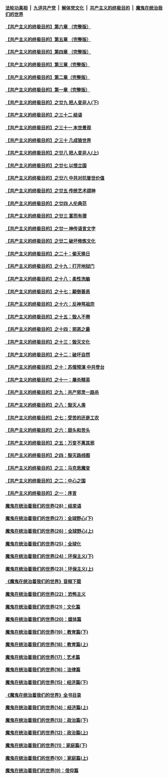 ####  [法轮功真相](../../../../basic/blob/master/README.md?t=08200701) &nbsp;|&nbsp; [九评共产党](../../../../9ping.md/blob/master/README.md?t=08200701) &nbsp;|&nbsp; [解体党文化](../../../../jtdwh.md/blob/master/README.md?t=08200701)  &nbsp;|&nbsp; [共产主义的终极目的](../../../../gczydzjmd.md/blob/master/README.md?t=08200701) &nbsp;|&nbsp; [魔鬼在统治我们的世界](../../../../mgztzwmdsj.md/blob/master/README.md?t=08200701) 

#### [【共产主义的终极目的】第六章 （完整版）](../pages/nsc422/n11428913.md?t=08200701) 

#### [【共产主义的终极目的】第五章 （完整版）](../pages/nsc422/n11428912.md?t=08200701) 

#### [【共产主义的终极目的】第四章 （完整版）](../pages/nsc422/n11428907.md?t=08200701) 

#### [【共产主义的终极目的】第三章（完整版）](../pages/nsc422/n11428848.md?t=08200701) 

#### [【共产主义的终极目的】第二章（完整版）](../pages/nsc422/n11428831.md?t=08200701) 

#### [【共产主义的终极目的】第一章（完整版）](../pages/nsc422/n11417651.md?t=08200701) 

#### [【共产主义的终极目的】之廿九 把人变非人(下)](../pages/nsc422/n11344140.md?t=08200701) 

#### [【共产主义的终极目的】之三十二 结语](../pages/nsc422/n11360535.md?t=08200701) 

#### [【共产主义的终极目的】之三十一 末世景观](../pages/nsc422/n11351129.md?t=08200701) 

#### [【共产主义的终极目的】之三十 几成狼世界](../pages/nsc422/n11348280.md?t=08200701) 

#### [【共产主义的终极目的】之廿八 把人变非人(上)](../pages/nsc422/n11340492.md?t=08200701) 

#### [【共产主义的终极目的】之廿七 以恨立国](../pages/nsc422/n11336944.md?t=08200701) 

#### [【共产主义的终极目的】之廿六 中共对抗普世价值](../pages/nsc422/n11324785.md?t=08200701) 

#### [【共产主义的终极目的】之廿五 传统艺术颂神](../pages/nsc422/n11296396.md?t=08200701) 

#### [【共产主义的终极目的】之廿四 人伦典范](../pages/nsc422/n11296397.md?t=08200701) 

#### [【共产主义的终极目的】之廿三 富而有德](../pages/nsc422/n11283598.md?t=08200701) 

#### [【共产主义的终极目的】之廿一 神传语言文字](../pages/nsc422/n11263265.md?t=08200701) 

#### [【共产主义的终极目的】之廿二 破坏修炼文化](../pages/nsc422/n11245728.md?t=08200701) 

#### [【共产主义的终极目的】之二十：偷天换日](../pages/nsc422/n11238846.md?t=08200701) 

#### [【共产主义的终极目的】之十九：打开地狱门](../pages/nsc422/n11206376.md?t=08200701) 

#### [【共产主义的终极目的】之十八：柔性洗脑](../pages/nsc422/n11199994.md?t=08200701) 

#### [【共产主义的终极目的】之十七：颠倒善恶](../pages/nsc422/n11179782.md?t=08200701) 

#### [【共产主义的终极目的】之十六：反神骂祖宗](../pages/nsc422/n11166798.md?t=08200701) 

#### [【共产主义的终极目的】之十五：毁人不倦](../pages/nsc422/n11166792.md?t=08200701) 

#### [【共产主义的终极目的】之十四：邪恶之最](../pages/nsc422/n11150249.md?t=08200701) 

#### [【共产主义的终极目的】之十三：毁灭文化](../pages/nsc422/n11135227.md?t=08200701) 

#### [【共产主义的终极目的】之十二：破坏自然](../pages/nsc422/n11135214.md?t=08200701) 

#### [【共产主义的终极目的】之十：苏俄预演 中共登台](../pages/nsc422/n11118424.md?t=08200701) 

#### [【共产主义的终极目的】之十一：屠杀精英](../pages/nsc422/n11118442.md?t=08200701) 

#### [【共产主义的终极目的】之九：共产邪灵一路杀](../pages/nsc422/n11114139.md?t=08200701) 

#### [【共产主义的终极目的】之八：毁灭人类](../pages/nsc422/n11108503.md?t=08200701) 

#### [【共产主义的终极目的】之七：受苦的还是工农](../pages/nsc422/n11101809.md?t=08200701) 

#### [【共产主义的终极目的】之六：甜头和苦头](../pages/nsc422/n11096971.md?t=08200701) 

#### [【共产主义的终极目的】之五：万变不离其邪](../pages/nsc422/n11091285.md?t=08200701) 

#### [【共产主义的终极目的】之四：毁灭路线图](../pages/nsc422/n11086284.md?t=08200701) 

#### [【共产主义的终极目的】之三：马克思魔变](../pages/nsc422/n11061941.md?t=08200701) 

#### [【共产主义的终极目的】之二：中心之国](../pages/nsc422/n11047728.md?t=08200701) 

#### [【共产主义的终极目的】之一：序言](../pages/nsc422/n11086077.md?t=08200701) 

#### [魔鬼在统治着我们的世界(28)：结束语](../pages/nsc422/n10936246.md?t=08200701) 

#### [魔鬼在统治着我们的世界(27)：全球野心(下)](../pages/nsc422/n10928319.md?t=08200701) 

#### [魔鬼在统治着我们的世界(26)：全球野心(上)](../pages/nsc422/n10900318.md?t=08200701) 

#### [魔鬼在统治着我们的世界(25)：全球化](../pages/nsc422/n10788205.md?t=08200701) 

#### [魔鬼在统治着我们的世界(24)：环保主义(下)](../pages/nsc422/n10695307.md?t=08200701) 

#### [魔鬼在统治着我们的世界(23)：环保主义(上)](../pages/nsc422/n10688613.md?t=08200701) 

#### [《魔鬼在统治着我们的世界》音频下载](../pages/nsc422/n10635553.md?t=08200701) 

#### [魔鬼在统治着我们的世界(22)：恐怖主义](../pages/nsc422/n10614727.md?t=08200701) 

#### [魔鬼在统治着我们的世界(21)：文化篇](../pages/nsc422/n10597706.md?t=08200701) 

#### [魔鬼在统治着我们的世界(20)：媒体篇](../pages/nsc422/n10586579.md?t=08200701) 

#### [魔鬼在统治着我们的世界(19)：教育篇(下)](../pages/nsc422/n10564808.md?t=08200701) 

#### [魔鬼在统治着我们的世界(18)：教育篇(上)](../pages/nsc422/n10526970.md?t=08200701) 

#### [魔鬼在统治着我们的世界(17)：艺术篇](../pages/nsc422/n10499093.md?t=08200701) 

#### [魔鬼在统治着我们的世界(16)：法律篇](../pages/nsc422/n10485969.md?t=08200701) 

#### [魔鬼在统治着我们的世界(15)：经济篇(下)](../pages/nsc422/n10469975.md?t=08200701) 

#### [《魔鬼在统治着我们的世界》全书目录](../pages/nsc422/n10464261.md?t=08200701) 

#### [魔鬼在统治着我们的世界(14)：经济篇(上)](../pages/nsc422/n10457370.md?t=08200701) 

#### [魔鬼在统治着我们的世界(13)：政治篇(下)](../pages/nsc422/n10448270.md?t=08200701) 

#### [魔鬼在统治着我们的世界(12)：政治篇(上)](../pages/nsc422/n10444576.md?t=08200701) 

#### [魔鬼在统治着我们的世界(11)：家庭篇(下)](../pages/nsc422/n10440961.md?t=08200701) 

#### [魔鬼在统治着我们的世界(10)：家庭篇(上)](../pages/nsc422/n10435448.md?t=08200701) 

#### [魔鬼在统治着我们的世界(9)：信仰篇](../pages/nsc422/n10432159.md?t=08200701) 

